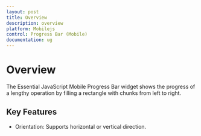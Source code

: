 ```yaml
---
layout: post
title: Overview
description: overview
platform: Mobilejs
control: Progress Bar (Mobile)
documentation: ug
---
```


# Overview

The Essential JavaScript Mobile Progress Bar widget shows the progress of a lengthy operation by filling a rectangle with chunks from left to right.

## Key Features

* Orientation: Supports horizontal or vertical direction.
